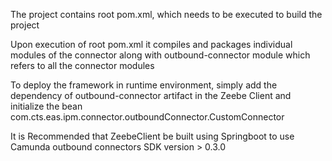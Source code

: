 The project contains root pom.xml, which needs to be executed to build the project

Upon execution of root pom.xml it compiles and packages individual modules of the connector along with outbound-connector module which refers to all the connector modules

To deploy the framework in runtime environment, simply add the dependency of outbound-connector artifact in the Zeebe Client and initialize the bean com.cts.eas.ipm.connector.outboundConnector.CustomConnector

It is Recommended that ZeebeClient be built using Springboot to use Camunda outbound connectors SDK version > 0.3.0
